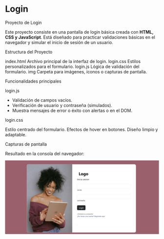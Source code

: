 # Login
 Proyecto de Login 

Este proyecto consiste en una pantalla de login básica creada con **HTML, CSS y JavaScript**. Está diseñado para practicar validaciones básicas en el navegador y simular el inicio de sesión de un usuario.


 Estructura del Proyecto

index.html Archivo principal de la interfaz de login.
login.css Estilos personalizados para el formulario.
login.js Lógica de validación del formulario.
img Carpeta para imágenes, íconos o capturas de pantalla.


 Funcionalidades principales

login.js

- Validación de campos vacíos.
- Verificación de usuario y contraseña (simulados).
- Muestra mensajes de error o éxito con alertas o en el DOM.

login.css

Estilo centrado del formulario.
Efectos de hover en botones.
Diseño limpio y adaptable.


Capturas de pantalla


 Resultado en la consola del navegador:

![Consola](https://github.com/lulu123hh/Login/blob/ccad95131f945685360715830ca7ff7575f4045a/captura.png)








